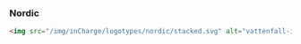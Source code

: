 ### Nordic

```html
<img src="/img/inCharge/logotypes/nordic/stacked.svg" alt="vattenfall-incharge-logotype-nordic" />
```

